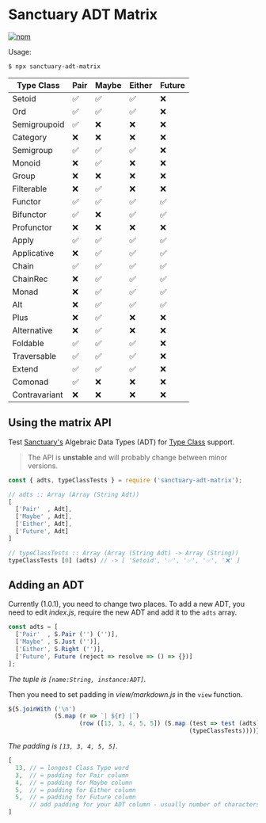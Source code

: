 # Sanctuary ADT Matrix

[![npm](https://img.shields.io/npm/v/sanctuary-adt-matrix.svg)](https://www.npmjs.com/package/sanctuary-adt-matrix)


Usage:

```
$ npx sanctuary-adt-matrix
```

|  Type Class   | Pair | Maybe | Either | Future |
| ------------- | ---- | ----- | ------ | ------ |
| Setoid        | ✅   | ✅    | ✅     | ❌    |
| Ord           | ✅   | ✅    | ✅     | ❌    |
| Semigroupoid  | ✅   | ❌    | ❌     | ❌    |
| Category      | ❌   | ❌    | ❌     | ❌    |
| Semigroup     | ✅   | ✅    | ✅     | ❌    |
| Monoid        | ❌   | ✅    | ❌     | ❌    |
| Group         | ❌   | ❌    | ❌     | ❌    |
| Filterable    | ❌   | ✅    | ❌     | ❌    |
| Functor       | ✅   | ✅    | ✅     | ✅    |
| Bifunctor     | ✅   | ❌    | ✅     | ✅    |
| Profunctor    | ❌   | ❌    | ❌     | ❌    |
| Apply         | ✅   | ✅    | ✅     | ✅    |
| Applicative   | ❌   | ✅    | ✅     | ✅    |
| Chain         | ✅   | ✅    | ✅     | ✅    |
| ChainRec      | ❌   | ✅    | ✅     | ✅    |
| Monad         | ❌   | ✅    | ✅     | ✅    |
| Alt           | ❌   | ✅    | ✅     | ✅    |
| Plus          | ❌   | ✅    | ❌     | ❌    |
| Alternative   | ❌   | ✅    | ❌     | ❌    |
| Foldable      | ✅   | ✅    | ✅     | ❌    |
| Traversable   | ✅   | ✅    | ✅     | ❌    |
| Extend        | ✅   | ✅    | ✅     | ❌    |
| Comonad       | ✅   | ❌    | ❌     | ❌    |
| Contravariant | ❌   | ❌    | ❌     | ❌    |


## Using the matrix API

Test [Sanctuary's](https://sanctuary.js.org/) Algebraic Data Types (ADT) for [Type Class](https://github.com/sanctuary-js/sanctuary-type-classes/tree/v12.1.0#sanctuary-type-classes) support.

> The API is **unstable** and will probably change between minor versions.

```js
const { adts, typeClassTests } = require ('sanctuary-adt-matrix');

// adts :: Array (Array (String Adt))
[
  ['Pair'  , Adt],
  ['Maybe' , Adt],
  ['Either', Adt],
  ['Future', Adt]
]

// typeClassTests :: Array (Array (String Adt) -> Array (String))
typeClassTests [0] (adts) // -> [ 'Setoid', '✅', '✅', '✅', '❌' ]
```

## Adding an ADT

Currently (1.0.1), you need to change two places. To add a new ADT, you need to edit _index.js_,
require the new ADT and add it to the `adts` array.

```js
const adts = [
  ['Pair'  , S.Pair ('') ('')],
  ['Maybe' , S.Just ('')],
  ['Either', S.Right ('')],
  ['Future', Future (reject => resolve => () => {})]
];
```
_The tuple is `[name:String, instance:ADT]`._

Then you need to set padding in _view/markdown.js_ in the `view` function.

```js
${S.joinWith ('\n')
             (S.map (r => `| ${r} |`)
                    (row ([13, 3, 4, 5, 5]) (S.map (test => test (adts))
                                                   (typeClassTests))))}
```
_The padding is `[13, 3, 4, 5, 5]`._

```js
[
  13, // = longest Class Type word
  3,  // = padding for Pair column
  4,  // = padding for Maybe column
  5,  // = padding for Either column
  5,  // = padding for Future column
      // add padding for your ADT column - usually number of characters minus 1
]
```